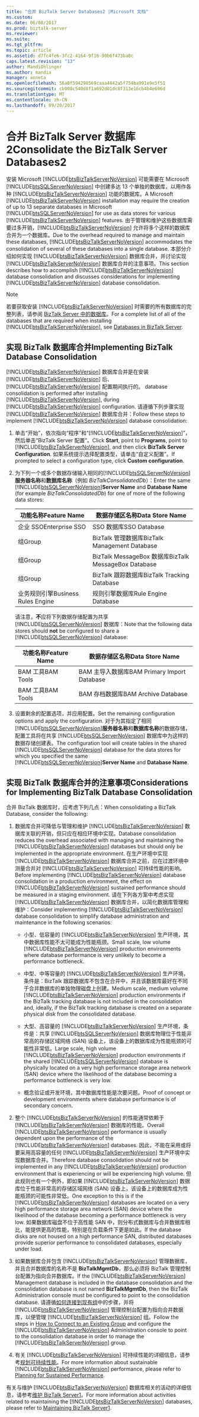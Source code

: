 ```yaml
---
title: "合并 BizTalk Server Databases2 |Microsoft 文档"
ms.custom: 
ms.date: 06/08/2017
ms.prod: biztalk-server
ms.reviewer: 
ms.suite: 
ms.tgt_pltfrm: 
ms.topic: article
ms.assetid: d7fc4fe6-3fc2-4164-9f16-90b6f473ba8c
caps.latest.revision: "13"
author: MandiOhlinger
ms.author: mandia
manager: anneta
ms.openlocfilehash: 56a8f594298569caaa4842a5f754ba991e9e5f51
ms.sourcegitcommit: cb908c540d8f1a692d01dc8f313e16cb4b4e696d
ms.translationtype: MT
ms.contentlocale: zh-CN
ms.lasthandoff: 09/20/2017
---
```

# <a name="consolidate-the-biztalk-server-databases2"></a><span data-ttu-id="1f451-102">合并 BizTalk Server 数据库2</span><span class="sxs-lookup"><span data-stu-id="1f451-102">Consolidate the BizTalk Server Databases2</span></span>
<span data-ttu-id="1f451-103">安装 Microsoft [!INCLUDE[btsBizTalkServerNoVersion](../includes/btsbiztalkservernoversion-md.md)] 可能需要在 Microsoft [!INCLUDE[btsSQLServerNoVersion](../includes/btssqlservernoversion-md.md)] 中创建多达 13 个单独的数据库，以用作各种 [!INCLUDE[btsBizTalkServerNoVersion](../includes/btsbiztalkservernoversion-md.md)] 功能的数据库。</span><span class="sxs-lookup"><span data-stu-id="1f451-103">A Microsoft [!INCLUDE[btsBizTalkServerNoVersion](../includes/btsbiztalkservernoversion-md.md)] installation may require the creation of up to 13 separate databases in Microsoft [!INCLUDE[btsSQLServerNoVersion](../includes/btssqlservernoversion-md.md)] for use as data stores for various [!INCLUDE[btsBizTalkServerNoVersion](../includes/btsbiztalkservernoversion-md.md)] features.</span></span> <span data-ttu-id="1f451-104">由于管理和维护这些数据库需要过多开销，[!INCLUDE[btsBizTalkServerNoVersion](../includes/btsbiztalkservernoversion-md.md)] 允许将多个这样的数据库合并为一个数据库。</span><span class="sxs-lookup"><span data-stu-id="1f451-104">Due to the overhead required to manage and maintain these databases, [!INCLUDE[btsBizTalkServerNoVersion](../includes/btsbiztalkservernoversion-md.md)] accommodates the consolidation of several of these databases into a single database.</span></span> <span data-ttu-id="1f451-105">本部分介绍如何实现 [!INCLUDE[btsBizTalkServerNoVersion](../includes/btsbiztalkservernoversion-md.md)] 数据库合并，并讨论实现 [!INCLUDE[btsBizTalkServerNoVersion](../includes/btsbiztalkservernoversion-md.md)] 数据库合并的注意事项。</span><span class="sxs-lookup"><span data-stu-id="1f451-105">This section describes how to accomplish [!INCLUDE[btsBizTalkServerNoVersion](../includes/btsbiztalkservernoversion-md.md)] database consolidation and discusses considerations for implementing [!INCLUDE[btsBizTalkServerNoVersion](../includes/btsbiztalkservernoversion-md.md)] database consolidation.</span></span>  
  
> [!NOTE]
>  <span data-ttu-id="1f451-106">若要获取安装 [!INCLUDE[btsBizTalkServerNoVersion](../includes/btsbiztalkservernoversion-md.md)] 时需要的所有数据库的完整列表，请参阅 [BizTalk Server 中的数据库](../core/databases-in-biztalk-server.md)。</span><span class="sxs-lookup"><span data-stu-id="1f451-106">For a complete list of all of the databases that are required when installing [!INCLUDE[btsBizTalkServerNoVersion](../includes/btsbiztalkservernoversion-md.md)], see [Databases in BizTalk Server](../core/databases-in-biztalk-server.md).</span></span>  
  
## <a name="implementing-biztalk-database-consolidation"></a><span data-ttu-id="1f451-107">实现 BizTalk 数据库合并</span><span class="sxs-lookup"><span data-stu-id="1f451-107">Implementing BizTalk Database Consolidation</span></span>  
 [!INCLUDE[btsBizTalkServerNoVersion](../includes/btsbiztalkservernoversion-md.md)]<span data-ttu-id="1f451-108"> 数据库合并是在安装 [!INCLUDE[btsBizTalkServerNoVersion](../includes/btsbiztalkservernoversion-md.md)] 后、[!INCLUDE[btsBizTalkServerNoVersion](../includes/btsbiztalkservernoversion-md.md)] 配置期间执行的。</span><span class="sxs-lookup"><span data-stu-id="1f451-108"> database consolidation is performed after installing [!INCLUDE[btsBizTalkServerNoVersion](../includes/btsbiztalkservernoversion-md.md)], during [!INCLUDE[btsBizTalkServerNoVersion](../includes/btsbiztalkservernoversion-md.md)] configuration.</span></span> <span data-ttu-id="1f451-109">请遵循下列步骤实现 [!INCLUDE[btsBizTalkServerNoVersion](../includes/btsbiztalkservernoversion-md.md)] 数据库合并：</span><span class="sxs-lookup"><span data-stu-id="1f451-109">Follow these steps to implement [!INCLUDE[btsBizTalkServerNoVersion](../includes/btsbiztalkservernoversion-md.md)] database consolidation:</span></span>  
  
1.  <span data-ttu-id="1f451-110">单击“开始”，依次指向“程序”和“[!INCLUDE[btsBizTalkServerNoVersion](../includes/btsbiztalkservernoversion-md.md)]”，然后单击“BizTalk Server 配置”。</span><span class="sxs-lookup"><span data-stu-id="1f451-110">Click **Start**, point to **Programs**, point to [!INCLUDE[btsBizTalkServerNoVersion](../includes/btsbiztalkservernoversion-md.md)], and then click **BizTalk Server Configuration**.</span></span> <span data-ttu-id="1f451-111">如果系统提示选择配置类型，请单击“自定义配置”。</span><span class="sxs-lookup"><span data-stu-id="1f451-111">If prompted to select a configuration type, click **Custom configuration**.</span></span>  
  
2.  <span data-ttu-id="1f451-112">为下列一个或多个数据存储输入相同的[!INCLUDE[btsSQLServerNoVersion](../includes/btssqlservernoversion-md.md)]**服务器名称**和**数据库名称**（例如 *BizTalkConsolidatedDb*）：</span><span class="sxs-lookup"><span data-stu-id="1f451-112">Enter the same [!INCLUDE[btsSQLServerNoVersion](../includes/btssqlservernoversion-md.md)]**Server Name** and **Database Name** (for example *BizTalkConsolidatedDb*) for one of more of the following data stores:</span></span>  
  
    |<span data-ttu-id="1f451-113">功能名称</span><span class="sxs-lookup"><span data-stu-id="1f451-113">Feature Name</span></span>|<span data-ttu-id="1f451-114">数据存储区名称</span><span class="sxs-lookup"><span data-stu-id="1f451-114">Data Store Name</span></span>|  
    |------------------|---------------------|  
    |<span data-ttu-id="1f451-115">企业 SSO</span><span class="sxs-lookup"><span data-stu-id="1f451-115">Enterprise SSO</span></span>|<span data-ttu-id="1f451-116">SSO 数据库</span><span class="sxs-lookup"><span data-stu-id="1f451-116">SSO Database</span></span>|  
    |<span data-ttu-id="1f451-117">组</span><span class="sxs-lookup"><span data-stu-id="1f451-117">Group</span></span>|<span data-ttu-id="1f451-118">BizTalk 管理数据库</span><span class="sxs-lookup"><span data-stu-id="1f451-118">BizTalk Management Database</span></span>|  
    |<span data-ttu-id="1f451-119">组</span><span class="sxs-lookup"><span data-stu-id="1f451-119">Group</span></span>|<span data-ttu-id="1f451-120">BizTalk MessageBox 数据库</span><span class="sxs-lookup"><span data-stu-id="1f451-120">BizTalk MessageBox Database</span></span>|  
    |<span data-ttu-id="1f451-121">组</span><span class="sxs-lookup"><span data-stu-id="1f451-121">Group</span></span>|<span data-ttu-id="1f451-122">BizTalk 跟踪数据库</span><span class="sxs-lookup"><span data-stu-id="1f451-122">BizTalk Tracking Database</span></span>|  
    |<span data-ttu-id="1f451-123">业务规则引擎</span><span class="sxs-lookup"><span data-stu-id="1f451-123">Business Rules Engine</span></span>|<span data-ttu-id="1f451-124">规则引擎数据库</span><span class="sxs-lookup"><span data-stu-id="1f451-124">Rule Engine Database</span></span>|  
  
     <span data-ttu-id="1f451-125">请注意，**不**应将下列数据存储配置为共享 [!INCLUDE[btsSQLServerNoVersion](../includes/btssqlservernoversion-md.md)] 数据库：</span><span class="sxs-lookup"><span data-stu-id="1f451-125">Note that the following data stores should **not** be configured to share a [!INCLUDE[btsSQLServerNoVersion](../includes/btssqlservernoversion-md.md)] database:</span></span>  
  
    |<span data-ttu-id="1f451-126">功能名称</span><span class="sxs-lookup"><span data-stu-id="1f451-126">Feature Name</span></span>|<span data-ttu-id="1f451-127">数据存储区名称</span><span class="sxs-lookup"><span data-stu-id="1f451-127">Data Store Name</span></span>|  
    |------------------|---------------------|  
    |<span data-ttu-id="1f451-128">BAM 工具</span><span class="sxs-lookup"><span data-stu-id="1f451-128">BAM Tools</span></span>|<span data-ttu-id="1f451-129">BAM 主导入数据库</span><span class="sxs-lookup"><span data-stu-id="1f451-129">BAM Primary Import Database</span></span>|  
    |<span data-ttu-id="1f451-130">BAM 工具</span><span class="sxs-lookup"><span data-stu-id="1f451-130">BAM Tools</span></span>|<span data-ttu-id="1f451-131">BAM 存档数据库</span><span class="sxs-lookup"><span data-stu-id="1f451-131">BAM Archive Database</span></span>|  
  
3.  <span data-ttu-id="1f451-132">设置剩余的配置选项，并应用配置。</span><span class="sxs-lookup"><span data-stu-id="1f451-132">Set the remaining configuration options and apply the configuration.</span></span> <span data-ttu-id="1f451-133">对于为其指定了相同[!INCLUDE[btsSQLServerNoVersion](../includes/btssqlservernoversion-md.md)]**服务器名称**和**数据库名称**的数据存储，配置工具将在共享 [!INCLUDE[btsSQLServerNoVersion](../includes/btssqlservernoversion-md.md)] 数据库中为这样的数据存储创建表。</span><span class="sxs-lookup"><span data-stu-id="1f451-133">The configuration tool will create tables in the shared [!INCLUDE[btsSQLServerNoVersion](../includes/btssqlservernoversion-md.md)] database for the data stores for which you specified the same [!INCLUDE[btsSQLServerNoVersion](../includes/btssqlservernoversion-md.md)]**Server Name** and **Database Name**.</span></span>  
  
## <a name="considerations-for-implementing-biztalk-database-consolidation"></a><span data-ttu-id="1f451-134">实现 BizTalk 数据库合并的注意事项</span><span class="sxs-lookup"><span data-stu-id="1f451-134">Considerations for Implementing BizTalk Database Consolidation</span></span>  
 <span data-ttu-id="1f451-135">合并 BizTalk 数据库时，应考虑下列几点：</span><span class="sxs-lookup"><span data-stu-id="1f451-135">When consolidating a BizTalk Database, consider the following:</span></span>  
  
1.  <span data-ttu-id="1f451-136">数据库合并可降低与管理和维护 [!INCLUDE[btsBizTalkServerNoVersion](../includes/btsbiztalkservernoversion-md.md)] 数据库关联的开销，但只应在相应环境中实现。</span><span class="sxs-lookup"><span data-stu-id="1f451-136">Database consolidation reduces the overhead associated with managing and maintaining the [!INCLUDE[btsBizTalkServerNoVersion](../includes/btsbiztalkservernoversion-md.md)] databases but should only be implemented in the appropriate environment.</span></span> <span data-ttu-id="1f451-137">在生产环境中实现 [!INCLUDE[btsBizTalkServerNoVersion](../includes/btsbiztalkservernoversion-md.md)] 数据库合并之前，应在过渡环境中测量合并对 [!INCLUDE[btsBizTalkServerNoVersion](../includes/btsbiztalkservernoversion-md.md)] 可持续性能的影响。</span><span class="sxs-lookup"><span data-stu-id="1f451-137">Before implementing [!INCLUDE[btsBizTalkServerNoVersion](../includes/btsbiztalkservernoversion-md.md)] database consolidation in a production environment, the effect on [!INCLUDE[btsBizTalkServerNoVersion](../includes/btsbiztalkservernoversion-md.md)] sustained performance should be measured in a staging environment.</span></span> <span data-ttu-id="1f451-138">请在下列各方案中考虑实现 [!INCLUDE[btsBizTalkServerNoVersion](../includes/btsbiztalkservernoversion-md.md)] 数据库合并，以简化数据库管理和维护：</span><span class="sxs-lookup"><span data-stu-id="1f451-138">Consider implementing [!INCLUDE[btsBizTalkServerNoVersion](../includes/btsbiztalkservernoversion-md.md)] database consolidation to simplify database administration and maintenance in the following scenarios:</span></span>  
  
    -   <span data-ttu-id="1f451-139">小型、低容量的 [!INCLUDE[btsBizTalkServerNoVersion](../includes/btsbiztalkservernoversion-md.md)] 生产环境，其中数据库性能不太可能成为性能瓶颈。</span><span class="sxs-lookup"><span data-stu-id="1f451-139">Small scale, low volume [!INCLUDE[btsBizTalkServerNoVersion](../includes/btsbiztalkservernoversion-md.md)] production environments where database performance is very unlikely to become a performance bottleneck.</span></span>  
  
    -   <span data-ttu-id="1f451-140">中型、中等容量的 [!INCLUDE[btsBizTalkServerNoVersion](../includes/btsbiztalkservernoversion-md.md)] 生产环境，条件是：BizTalk 跟踪数据库不包含在合并中，并且该数据库最好在不同于合并数据库的单独物理磁盘上创建。</span><span class="sxs-lookup"><span data-stu-id="1f451-140">Medium scale, medium volume [!INCLUDE[btsBizTalkServerNoVersion](../includes/btsbiztalkservernoversion-md.md)] production environments if the BizTalk tracking database is not included in the consolidation and, ideally, if the BizTalk tracking database is created on a separate physical disk from the consolidated database.</span></span>  
  
    -   <span data-ttu-id="1f451-141">大型、高容量的 [!INCLUDE[btsBizTalkServerNoVersion](../includes/btsbiztalkservernoversion-md.md)] 生产环境，条件是：共享 [!INCLUDE[btsSQLServerNoVersion](../includes/btssqlservernoversion-md.md)] 数据库物理位于性能非常高的存储区域网络 (SAN) 设备上，该设备上的数据库成为性能瓶颈的可能性非常低。</span><span class="sxs-lookup"><span data-stu-id="1f451-141">Large scale, high volume [!INCLUDE[btsBizTalkServerNoVersion](../includes/btsbiztalkservernoversion-md.md)] production environments if the shared [!INCLUDE[btsSQLServerNoVersion](../includes/btssqlservernoversion-md.md)] database is physically located on a very high performance storage area network (SAN) device where the likelihood of the database becoming a performance bottleneck is very low.</span></span>  
  
    -   <span data-ttu-id="1f451-142">概念验证或开发环境，其中数据库性能是次要问题。</span><span class="sxs-lookup"><span data-stu-id="1f451-142">Proof of concept or development environments where database performance is of secondary concern.</span></span>  
  
2.  <span data-ttu-id="1f451-143">整个 [!INCLUDE[btsBizTalkServerNoVersion](../includes/btsbiztalkservernoversion-md.md)] 的性能通常依赖于 [!INCLUDE[btsBizTalkServerNoVersion](../includes/btsbiztalkservernoversion-md.md)] 数据库的性能。</span><span class="sxs-lookup"><span data-stu-id="1f451-143">Overall [!INCLUDE[btsBizTalkServerNoVersion](../includes/btsbiztalkservernoversion-md.md)] performance is usually dependent upon the performance of the [!INCLUDE[btsBizTalkServerNoVersion](../includes/btsbiztalkservernoversion-md.md)] databases.</span></span> <span data-ttu-id="1f451-144">因此，不能在采用或将要采用高容量的任何 [!INCLUDE[btsBizTalkServerNoVersion](../includes/btsbiztalkservernoversion-md.md)] 生产环境中实现数据库合并。</span><span class="sxs-lookup"><span data-stu-id="1f451-144">Therefore database consolidation should not be implemented in any [!INCLUDE[btsBizTalkServerNoVersion](../includes/btsbiztalkservernoversion-md.md)] production environment that is experiencing or will be experiencing high volume.</span></span> <span data-ttu-id="1f451-145">但此规则也有一个例外，即如果 [!INCLUDE[btsBizTalkServerNoVersion](../includes/btsbiztalkservernoversion-md.md)] 数据库位于性能非常高的存储区域网络 (SAN) 设备上，该设备上的数据库成为性能瓶颈的可能性非常低。</span><span class="sxs-lookup"><span data-stu-id="1f451-145">One exception to this is if the [!INCLUDE[btsBizTalkServerNoVersion](../includes/btsbiztalkservernoversion-md.md)] databases are located on a very high performance storage area network (SAN) device where the likelihood of the database becoming a performance bottleneck is very low.</span></span> <span data-ttu-id="1f451-146">如果数据库磁盘不位于高性能 SAN 中，则分布式数据库与合并数据库相比，能提供更高的性能，特别是在负载条件下更是如此。</span><span class="sxs-lookup"><span data-stu-id="1f451-146">If the database disks are not housed on a high performance SAN, distributed databases provide superior performance to consolidated databases, especially under load.</span></span>  
  
3.  <span data-ttu-id="1f451-147">如果数据库合并包含 [!INCLUDE[btsBizTalkServerNoVersion](../includes/btsbiztalkservernoversion-md.md)] 管理数据库，并且合并数据库的名称不是 **BizTalkMgmtDb**，那么必须将 BizTalk 管理控制台配置为指向合并数据库。</span><span class="sxs-lookup"><span data-stu-id="1f451-147">If the [!INCLUDE[btsBizTalkServerNoVersion](../includes/btsbiztalkservernoversion-md.md)] Management database is included in the database consolidation and the consolidation database is not named **BizTalkMgmtDb**, then the BizTalk Administration console must be configured to point to the consolidation database.</span></span> <span data-ttu-id="1f451-148">请遵循[如何连接到现有组](../core/how-to-connect-to-an-existing-group.md)中的步骤，并将 [!INCLUDE[btsBizTalkServerNoVersion](../includes/btsbiztalkservernoversion-md.md)] 管理控制台配置为指向合并数据库，以便管理 [!INCLUDE[btsBizTalkServerNoVersion](../includes/btsbiztalkservernoversion-md.md)] 组。</span><span class="sxs-lookup"><span data-stu-id="1f451-148">Follow the steps in [How to Connect to an Existing Group](../core/how-to-connect-to-an-existing-group.md) and configure the [!INCLUDE[btsBizTalkServerNoVersion](../includes/btsbiztalkservernoversion-md.md)] Administration console to point to the consolidation database in order to manage the [!INCLUDE[btsBizTalkServerNoVersion](../includes/btsbiztalkservernoversion-md.md)] group.</span></span>  
  
4.  <span data-ttu-id="1f451-149">有关 [!INCLUDE[btsBizTalkServerNoVersion](../includes/btsbiztalkservernoversion-md.md)] 可持续性能的详细信息，请参考[规划可持续性能](../core/planning-for-sustained-performance.md)。</span><span class="sxs-lookup"><span data-stu-id="1f451-149">For more information about sustainable [!INCLUDE[btsBizTalkServerNoVersion](../includes/btsbiztalkservernoversion-md.md)] performance, please refer to [Planning for Sustained Performance](../core/planning-for-sustained-performance.md).</span></span>  
  
 <span data-ttu-id="1f451-150">有关与维护 [!INCLUDE[btsBizTalkServerNoVersion](../includes/btsbiztalkservernoversion-md.md)] 数据库相关的活动的详细信息，请参考[维护 BizTalk Server1](../core/maintaining-biztalk-server1.md)。</span><span class="sxs-lookup"><span data-stu-id="1f451-150">For more information about activities related to maintaining the [!INCLUDE[btsBizTalkServerNoVersion](../includes/btsbiztalkservernoversion-md.md)] databases, please refer to [Maintaining BizTalk Server1](../core/maintaining-biztalk-server1.md).</span></span>